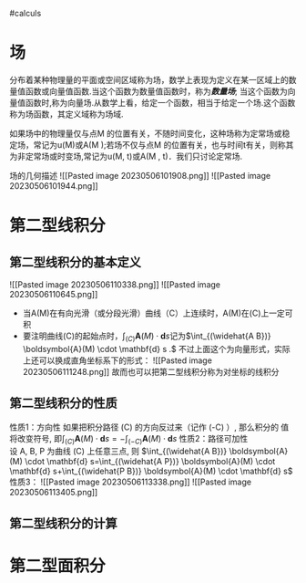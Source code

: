#calculs


# 场
分布着某种物理量的平面或空间区域称为场，数学上表现为定义在某一区域上的数量值函数或向量值函数.当这个函数为数量值函数时，称为***数量场***; 当这个函数为向量值函数时,称为向量场.从数学上看，给定一个函数，相当于给定一个场.这个函数称为场函数，其定义域称为场域.

如果场中的物理量仅与点M 的位置有关，不随时间变化，这种场称为定常场或稳定场，常记为u(M)或A(M );若场不仅与点M 的位置有关，也与时间t有关，则称其为非定常场或时变场,常记为u(M, t)或A(M , t)．我们只讨论定常场.

场的几何描述
![[Pasted image 20230506101908.png]] 
![[Pasted image 20230506101944.png]]





# 第二型线积分

## 第二型线积分的基本定义 

![[Pasted image 20230506110338.png]]
![[Pasted image 20230506110645.png]]
- 当A(M)在有向光滑（或分段光滑）曲线（C）上连续时，A(M)在(C)上一定可积
- 要注明曲线(C)的起始点时，$\int_{(C)} \boldsymbol{A}(M) \cdot \mathbf{d} s$记为$\int_{(\widehat{A B})} \boldsymbol{A}(M) \cdot \mathbf{d} s .$ 
不过上面这个为向量形式，实际上还可以换成直角坐标系下的形式：
![[Pasted image 20230506111248.png]] 
故而也可以把第二型线积分称为对坐标的线积分

## 第二型线积分的性质
性质1：方向性
         如果把积分路径  (C)  的方向反过来（记作  (-C)  ）, 那么积分的 值将改变符号, 即$\int_{(C)} \boldsymbol{A}(M) \cdot \mathbf{d} s=-\int_{(-C)} \boldsymbol{A}(M) \cdot \mathbf{d} s$ 
性质2：路径可加性                                                                                                                         
         设  A, B, P  为曲线  (C)  上任意三点, 则
         $\int_{(\widehat{A B})} \boldsymbol{A}(M) \cdot \mathbf{d} s=\int_{(\widehat{A P})} \boldsymbol{A}(M) \cdot \mathbf{d} s+\int_{(\widehat{P B})} \boldsymbol{A}(M) \cdot \mathbf{d} s$ 
性质3：
         ![[Pasted image 20230506113338.png]]
         ![[Pasted image 20230506113405.png]]

## 第二型线积分的计算



# 第二型面积分





